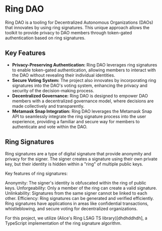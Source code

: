 # Ring DAO

Ring DAO is a tooling for Decentralized Autonomous Organizations (DAOs) that innovates by using ring signatures. This unique approach allows the toolkit to provide privacy to DAO members through token-gated authentication based on ring signatures.

## Key Features

- **Privacy-Preserving Authentication:** Ring DAO leverages ring signatures to enable token-gated authentication, allowing members to interact with the DAO without revealing their individual identities.
- **Secure Voting System:** The project also innovates by incorporating ring signatures into the DAO's voting system, enhancing the privacy and security of the decision-making process.
-  **Decentralized Governance:** Ring DAO is designed to empower DAO members with a decentralized governance model, where decisions are made collectively and transparently.
-  **Metamask Snap Integration:** Ring DAO leverages the Metamask Snap API to seamlessly integrate the ring signature process into the user experience, providing a familiar and secure way for members to authenticate and vote within the DAO.

## Ring Signatures 
Ring signatures are a type of digital signature that provide anonymity and privacy for the signer. The signer creates a signature using their own private key, but their identity is hidden within a "ring" of multiple public keys.

Key features of ring signatures:

Anonymity: The signer's identity is obfuscated within the ring of public keys.
Unforgeability: Only a member of the ring can create a valid signature.
Unlinkability: Signatures from the same signer cannot be linked to each other.
Efficiency: Ring signatures can be generated and verified efficiently.
Ring signatures have applications in areas like confidential transactions, whistleblowing, and secure voting for decentralized organizations.

For this project, we utilize (Alice's Ring LSAG TS library)[dhdhddhdh], a TypeScript implementation of the ring signature algorithm. 
